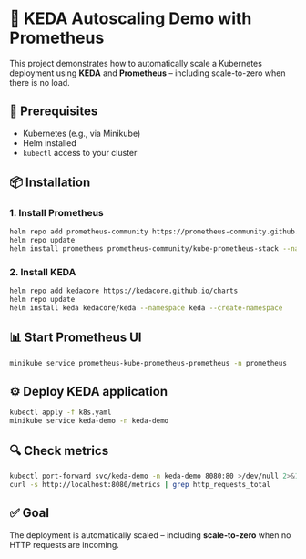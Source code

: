 # 🚀 KEDA Autoscaling Demo with Prometheus

This project demonstrates how to automatically scale a Kubernetes deployment using **KEDA** and **Prometheus** – including scale-to-zero when there is no load.

## 🔧 Prerequisites
- Kubernetes (e.g., via Minikube)
- Helm installed
- `kubectl` access to your cluster

## 📦 Installation

### 1. Install Prometheus
```bash
helm repo add prometheus-community https://prometheus-community.github.io/helm-charts
helm repo update
helm install prometheus prometheus-community/kube-prometheus-stack --namespace prometheus --create-namespace
```

### 2. Install KEDA
```bash
helm repo add kedacore https://kedacore.github.io/charts
helm repo update
helm install keda kedacore/keda --namespace keda --create-namespace
```

## 📊 Start Prometheus UI
```bash
minikube service prometheus-kube-prometheus-prometheus -n prometheus
```

## ⚙️ Deploy KEDA application
```bash
kubectl apply -f k8s.yaml
minikube service keda-demo -n keda-demo
```

## 🔍 Check metrics
```bash
kubectl port-forward svc/keda-demo -n keda-demo 8080:80 >/dev/null 2>&1 &
curl -s http://localhost:8080/metrics | grep http_requests_total
```

## ✅ Goal
The deployment is automatically scaled – including **scale-to-zero** when no HTTP requests are incoming.